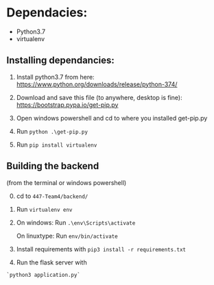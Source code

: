# Dependacies: 
 * Python3.7
 * virtualenv
 
## Installing dependancies: 

  1. Install python3.7 from here: https://www.python.org/downloads/release/python-374/
  
  2. Download and save this file (to anywhere, desktop is fine): https://bootstrap.pypa.io/get-pip.py
  
  3. Open windows powershell and cd to where you installed get-pip.py
  
  4. Run `python .\get-pip.py`
  
  5. Run `pip install virtualenv`
  
## Building the backend

 (from the terminal or windows powershell)
 
  0. cd to `447-Team4/backend/`
  
  1. Run `virtualenv env`
  
  2. On windows: Run `.\env\Scripts\activate`
  
     On linuxtype: Run `env/bin/activate`
     
  3. Install requirements with `pip3 install -r requirements.txt`
  
  4. Run the flask server with
  
    `python3 application.py`
  
  
 
